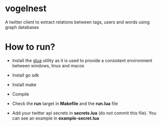 # vogelnest

A twitter client to extract relations between tags, users and words using
graph databases

# How to run?

- Install the [glua](https://github.com/andrebq/glua/) utility as it is used
to provide a consistent environment between windows, linux and macos

- Install go sdk

- Install make

- Compile

- Check the **run** target in **Makefile** and the **run.lua** file

- Add your twitter api secrets in **secrets.lua** (do not commit this file).
You can see an example in **example-secret.lua**
